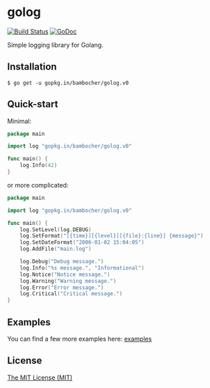 golog
==========

[![Build Status](https://travis-ci.org/bambocher/golog.svg?branch=master)](https://travis-ci.org/bambocher/golog)
[![GoDoc](https://godoc.org/gopkg.in/bambocher/golog.v0?status.png)](https://godoc.org/gopkg.in/bambocher/golog.v0)

Simple logging library for Golang.

Installation
------------

    $ go get -u gopkg.in/bambocher/golog.v0

Quick-start
-----------

Minimal:

```go
package main

import log "gopkg.in/bambocher/golog.v0"

func main() {
    log.Info(42)
}

```

or more complicated:

```go
package main

import log "gopkg.in/bambocher/golog.v0"

func main() {
    log.SetLevel(log.DEBUG)
    log.SetFormat("[{time}][{level}][{file}:{line}] {message}")
    log.SetDateFormat("2006-01-02 15:04:05")
    log.AddFile("main.log")

    log.Debug("Debug message.")
    log.Info("%s message.", "Informational")
    log.Notice("Notice message.")
    log.Warning("Warning message.")
    log.Error("Error message.")
    log.Critical("Critical message.")
}

```

Examples
--------

You can find a few more examples here: [examples](examples/)

License
-------

[The MIT License (MIT)](LICENSE)
